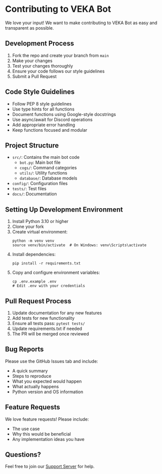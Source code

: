 # Contributing to VEKA Bot

We love your input! We want to make contributing to VEKA Bot as easy and transparent as possible.

## Development Process
1. Fork the repo and create your branch from `main`
2. Make your changes
3. Test your changes thoroughly
4. Ensure your code follows our style guidelines
5. Submit a Pull Request

## Code Style Guidelines
- Follow PEP 8 style guidelines
- Use type hints for all functions
- Document functions using Google-style docstrings
- Use async/await for Discord operations
- Add appropriate error handling
- Keep functions focused and modular

## Project Structure
- `src/`: Contains the main bot code
  - `bot.py`: Main bot file
  - `cogs/`: Command categories
  - `utils/`: Utility functions
  - `database/`: Database models
- `config/`: Configuration files
- `tests/`: Test files
- `docs/`: Documentation

## Setting Up Development Environment
1. Install Python 3.10 or higher
2. Clone your fork
3. Create virtual environment:
   ```
   python -m venv venv
   source venv/bin/activate  # On Windows: venv\Scripts\activate
   ```
4. Install dependencies:
   ```
   pip install -r requirements.txt
   ```
5. Copy and configure environment variables:
   ```
   cp .env.example .env
   # Edit .env with your credentials
   ```

## Pull Request Process
1. Update documentation for any new features
2. Add tests for new functionality
3. Ensure all tests pass: `pytest tests/`
4. Update requirements.txt if needed
5. The PR will be merged once reviewed

## Bug Reports
Please use the GitHub Issues tab and include:
- A quick summary
- Steps to reproduce
- What you expected would happen
- What actually happens
- Python version and OS information

## Feature Requests
We love feature requests! Please include:
- The use case
- Why this would be beneficial
- Any implementation ideas you have

## Questions?
Feel free to join our [Support Server](https://discord.gg/vekabot) for help.